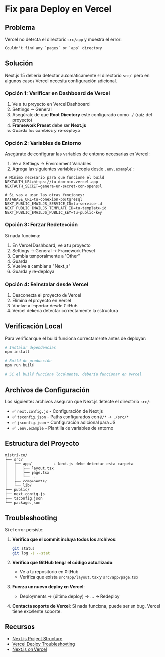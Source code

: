 # Fix para Deploy en Vercel

## Problema
Vercel no detecta el directorio `src/app` y muestra el error:
```
Couldn't find any `pages` or `app` directory
```

## Solución

Next.js 15 debería detectar automáticamente el directorio `src/`, pero en algunos casos Vercel necesita configuración adicional.

### Opción 1: Verificar en Dashboard de Vercel

1. Ve a tu proyecto en Vercel Dashboard
2. Settings → General
3. Asegúrate de que **Root Directory** esté configurado como `./` (raíz del proyecto)
4. **Framework Preset** debe ser **Next.js**
5. Guarda los cambios y re-deploya

### Opción 2: Variables de Entorno

Asegúrate de configurar las variables de entorno necesarias en Vercel:

1. Ve a Settings → Environment Variables
2. Agrega las siguientes variables (copia desde `.env.example`):

```env
# Mínimo necesario para que funcione el build
NEXTAUTH_URL=https://tu-dominio.vercel.app
NEXTAUTH_SECRET=genera-un-secret-con-openssl

# Si vas a usar las otras funciones:
DATABASE_URL=tu-conexion-postgresql
NEXT_PUBLIC_EMAILJS_SERVICE_ID=tu-service-id
NEXT_PUBLIC_EMAILJS_TEMPLATE_ID=tu-template-id
NEXT_PUBLIC_EMAILJS_PUBLIC_KEY=tu-public-key
```

### Opción 3: Forzar Redetección

Si nada funciona:

1. En Vercel Dashboard, ve a tu proyecto
2. Settings → General → Framework Preset
3. Cambia temporalmente a "Other"
4. Guarda
5. Vuelve a cambiar a "Next.js"
6. Guarda y re-deploya

### Opción 4: Reinstalar desde Vercel

1. Desconecta el proyecto de Vercel
2. Elimina el proyecto en Vercel
3. Vuelve a importar desde GitHub
4. Vercel debería detectar correctamente la estructura

## Verificación Local

Para verificar que el build funciona correctamente antes de deployar:

```bash
# Instalar dependencias
npm install

# Build de producción
npm run build

# Si el build funciona localmente, debería funcionar en Vercel
```

## Archivos de Configuración

Los siguientes archivos aseguran que Next.js detecte el directorio `src/`:

- ✅ `next.config.js` - Configuración de Next.js
- ✅ `tsconfig.json` - Paths configurados con `@/*` → `./src/*`
- ✅ `jsconfig.json` - Configuración adicional para JS
- ✅ `.env.example` - Plantilla de variables de entorno

## Estructura del Proyecto

```
mistri-co/
├── src/
│   ├── app/          ← Next.js debe detectar esta carpeta
│   │   ├── layout.tsx
│   │   ├── page.tsx
│   │   └── ...
│   ├── components/
│   └── lib/
├── public/
├── next.config.js
├── tsconfig.json
└── package.json
```

## Troubleshooting

Si el error persiste:

1. **Verifica que el commit incluya todos los archivos**:
   ```bash
   git status
   git log -1 --stat
   ```

2. **Verifica que GitHub tenga el código actualizado**:
   - Ve a tu repositorio en GitHub
   - Verifica que exista `src/app/layout.tsx` y `src/app/page.tsx`

3. **Fuerza un nuevo deploy en Vercel**:
   - Deployments → (último deploy) → ... → Redeploy

4. **Contacta soporte de Vercel**:
   Si nada funciona, puede ser un bug. Vercel tiene excelente soporte.

## Recursos

- [Next.js Project Structure](https://nextjs.org/docs/getting-started/project-structure)
- [Vercel Deploy Troubleshooting](https://vercel.com/docs/deployments/troubleshoot)
- [Next.js on Vercel](https://vercel.com/docs/frameworks/nextjs)

